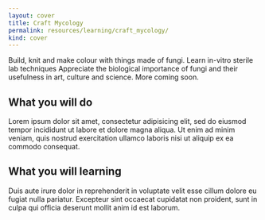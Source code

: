 ```yaml
---
layout: cover
title: Craft Mycology
permalink: resources/learning/craft_mycology/
kind: cover
---
```


Build, knit and make colour with things made of fungi.
Learn in-vitro sterile lab techniques
Appreciate the biological importance of fungi and their usefulness in art, culture and science.
More coming soon.

<aside class="overview do"><h2>What you will do</h2></aside>

Lorem ipsum dolor sit amet, consectetur adipisicing elit, sed do eiusmod tempor incididunt ut labore et dolore magna aliqua. Ut enim ad minim veniam, quis nostrud exercitation ullamco laboris nisi ut aliquip ex ea commodo consequat. 

<aside class="overview learn"><h2>What you will learning</h2></aside>


Duis aute irure dolor in reprehenderit in voluptate velit esse cillum dolore eu fugiat nulla pariatur. Excepteur sint occaecat cupidatat non proident, sunt in culpa qui officia deserunt mollit anim id est laborum.

